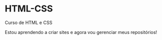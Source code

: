 # HTML-CSS
 Curso de HTML e CSS

 Estou aprendendo a criar sites e agora vou gerenciar meus repositórios!
